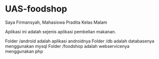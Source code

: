 # UAS-foodshop

Saya Firmansyah, Mahasiswa Pradita Kelas Malam

Aplikasi ini adalah sejenis aplikasi pembelian makanan.


Folder /android adalah aplikasi androidnya
Folder /db adalah databasenya menggunakan mysql
Folder /foodshop adalah webservicenya menggunakan php

